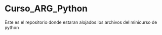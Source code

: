 # Curso_ARG_Python

Este es el repositorio donde estaran alojados los archivos del minicurso de python 
